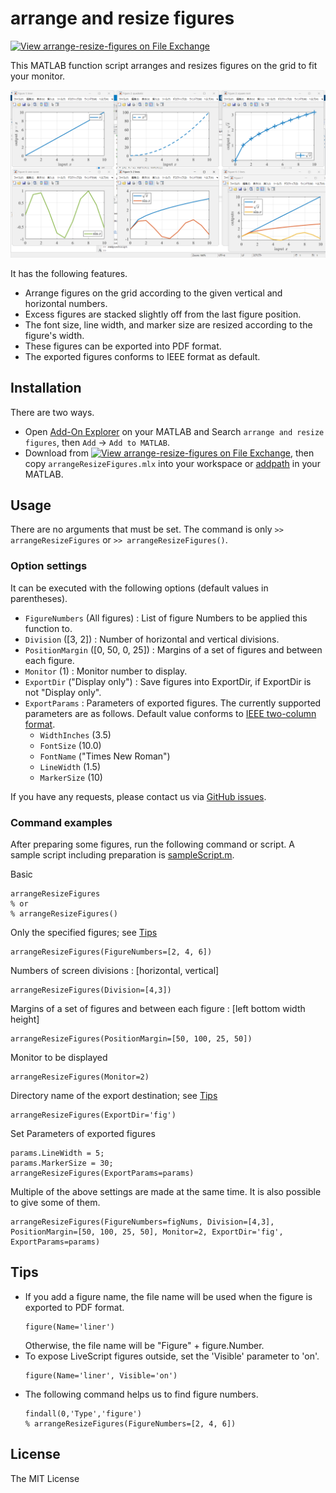 # arrange and resize figures

[![View arrange-resize-figures on File Exchange](https://www.mathworks.com/matlabcentral/images/matlab-file-exchange.svg)](https://jp.mathworks.com/matlabcentral/fileexchange/158051-arrange-resize-figures)

This MATLAB function script arranges and resizes figures on the grid to fit your monitor.

![example screenshot](./screenshot.png) 

It has the following features.
- Arrange figures on the grid according to the given vertical and horizontal numbers.
- Excess figures are stacked slightly off from the last figure position.
- The font size, line width, and marker size are resized according to the figure's width.
- These figures can be exported into PDF format.
- The exported figures conforms to IEEE format as default.


## Installation

There are two ways.
- Open [Add-On Explorer](https://jp.mathworks.com/help/matlab/matlab_env/get-add-ons.html) on your MATLAB and Search `arrange and resize figures`, then `Add` -> `Add to MATLAB`.
- Download from [![View arrange-resize-figures on File Exchange](https://www.mathworks.com/matlabcentral/images/matlab-file-exchange.svg)](https://jp.mathworks.com/matlabcentral/fileexchange/158051-arrange-resize-figures), then copy `arrangeResizeFigures.mlx` into your workspace or [addpath](https://jp.mathworks.com/help/matlab/ref/addpath.html) in your MATLAB.


## Usage

There are no arguments that must be set.
The command is only `>> arrangeResizeFigures` or `>> arrangeResizeFigures()`.


### Option settings

It can be executed with the following options (default values in parentheses).

- `FigureNumbers` (All figures) : List of figure Numbers to be applied this function to.
- `Division` ([3, 2]) : Number of horizontal and vertical divisions.
- `PositionMargin` ([0, 50, 0, 25]) : Margins of a set of figures and between each figure.
- `Monitor` (1) : Monitor number to display.
- `ExportDir` ("Display only") : Save figures into ExportDir, if ExportDir is not "Display only".
- `ExportParams` : Parameters of exported figures.
    The currently supported parameters are as follows.
    Default value conforms to [IEEE two-column format](https://journals.ieeeauthorcenter.ieee.org/create-your-ieee-journal-article/create-graphics-for-your-article/file-formatting/).
    - `WidthInches` (3.5)
    - `FontSize` (10.0)
    - `FontName` ("Times New Roman")
    - `LineWidth` (1.5)
    - `MarkerSize` (10)

If you have any requests, please contact us via [GitHub issues](https://github.com/kimushun1101/arrange-resize-figures/issues).


### Command examples

After preparing some figures, run the following command or script.
A sample script including preparation is [sampleScript.m](https://github.com/kimushun1101/arrange-resize-figures/blob/main/sampleScript.m).

Basic
```
arrangeResizeFigures
% or
% arrangeResizeFigures()
```
Only the specified figures; see [Tips](#tips)
```
arrangeResizeFigures(FigureNumbers=[2, 4, 6])
```
Numbers of screen divisions : [horizontal, vertical]
```
arrangeResizeFigures(Division=[4,3])
```
Margins of a set of figures and between each figure : [left bottom width height]
```
arrangeResizeFigures(PositionMargin=[50, 100, 25, 50])
```
Monitor to be displayed
```
arrangeResizeFigures(Monitor=2)
```
Directory name of the export destination; see [Tips](#tips)
```
arrangeResizeFigures(ExportDir='fig')
```
Set Parameters of exported figures
```
params.LineWidth = 5;
params.MarkerSize = 30;
arrangeResizeFigures(ExportParams=params)
```
Multiple of the above settings are made at the same time. It is also possible to give some of them.
```
arrangeResizeFigures(FigureNumbers=figNums, Division=[4,3], PositionMargin=[50, 100, 25, 50], Monitor=2, ExportDir='fig', ExportParams=params)
```


## Tips

- If you add a figure name, the file name will be used when the figure is exported to PDF format.
    ```
    figure(Name='liner')
    ```
    Otherwise, the file name will be "Figure" + figure.Number.
- To expose LiveScript figures outside, set the 'Visible' parameter to 'on'.
    ```
    figure(Name='liner', Visible='on')
    ```
- The following command helps us to find figure numbers.
    ```
    findall(0,'Type','figure')
    % arrangeResizeFigures(FigureNumbers=[2, 4, 6])
    ```


## License

The MIT License
